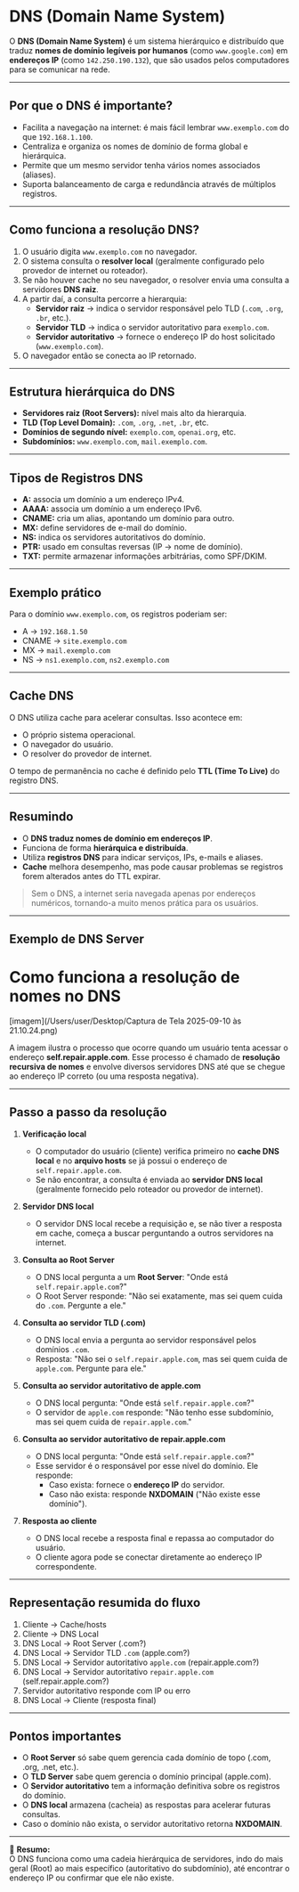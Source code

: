 # DNS (Domain Name System)

O **DNS (Domain Name System)** é um sistema hierárquico e distribuído que traduz **nomes de domínio legíveis por humanos** (como `www.google.com`) em **endereços IP** (como `142.250.190.132`), que são usados pelos computadores para se comunicar na rede.

---

## Por que o DNS é importante?

- Facilita a navegação na internet: é mais fácil lembrar `www.exemplo.com` do que `192.168.1.100`.  
- Centraliza e organiza os nomes de domínio de forma global e hierárquica.  
- Permite que um mesmo servidor tenha vários nomes associados (aliases).  
- Suporta balanceamento de carga e redundância através de múltiplos registros.

---

## Como funciona a resolução DNS?

1. O usuário digita `www.exemplo.com` no navegador.  
2. O sistema consulta o **resolver local** (geralmente configurado pelo provedor de internet ou roteador).  
3. Se não houver cache no seu navegador, o resolver envia uma consulta a servidores **DNS raiz**.  
4. A partir daí, a consulta percorre a hierarquia:
   - **Servidor raiz** → indica o servidor responsável pelo TLD (`.com`, `.org`, `.br`, etc.).  
   - **Servidor TLD** → indica o servidor autoritativo para `exemplo.com`.  
   - **Servidor autoritativo** → fornece o endereço IP do host solicitado (`www.exemplo.com`).  
5. O navegador então se conecta ao IP retornado.

---

## Estrutura hierárquica do DNS

- **Servidores raiz (Root Servers):** nível mais alto da hierarquia.  
- **TLD (Top Level Domain):** `.com`, `.org`, `.net`, `.br`, etc.  
- **Domínios de segundo nível:** `exemplo.com`, `openai.org`, etc.  
- **Subdomínios:** `www.exemplo.com`, `mail.exemplo.com`.

---

## Tipos de Registros DNS

- **A:** associa um domínio a um endereço IPv4.  
- **AAAA:** associa um domínio a um endereço IPv6.  
- **CNAME:** cria um alias, apontando um domínio para outro.  
- **MX:** define servidores de e-mail do domínio.  
- **NS:** indica os servidores autoritativos do domínio.  
- **PTR:** usado em consultas reversas (IP → nome de domínio).  
- **TXT:** permite armazenar informações arbitrárias, como SPF/DKIM.

---

## Exemplo prático

Para o domínio `www.exemplo.com`, os registros poderiam ser:

- A → `192.168.1.50`  
- CNAME → `site.exemplo.com`  
- MX → `mail.exemplo.com`  
- NS → `ns1.exemplo.com`, `ns2.exemplo.com`

---

## Cache DNS

O DNS utiliza cache para acelerar consultas. Isso acontece em:
- O próprio sistema operacional.  
- O navegador do usuário.  
- O resolver do provedor de internet.  

O tempo de permanência no cache é definido pelo **TTL (Time To Live)** do registro DNS.

---

## Resumindo

- O **DNS traduz nomes de domínio em endereços IP**.  
- Funciona de forma **hierárquica e distribuída**.  
- Utiliza **registros DNS** para indicar serviços, IPs, e-mails e aliases.  
- **Cache** melhora desempenho, mas pode causar problemas se registros forem alterados antes do TTL expirar.  

> Sem o DNS, a internet seria navegada apenas por endereços numéricos, tornando-a muito menos prática para os usuários.

---

## Exemplo de DNS Server

# Como funciona a resolução de nomes no DNS

[imagem](/Users/user/Desktop/Captura de Tela 2025-09-10 às 21.10.24.png)

A imagem ilustra o processo que ocorre quando um usuário tenta acessar o endereço **self.repair.apple.com**. Esse processo é chamado de **resolução recursiva de nomes** e envolve diversos servidores DNS até que se chegue ao endereço IP correto (ou uma resposta negativa).

---

## Passo a passo da resolução

1. **Verificação local**
   - O computador do usuário (cliente) verifica primeiro no **cache DNS local** e no **arquivo hosts** se já possui o endereço de `self.repair.apple.com`.
   - Se não encontrar, a consulta é enviada ao **servidor DNS local** (geralmente fornecido pelo roteador ou provedor de internet).

2. **Servidor DNS local**
   - O servidor DNS local recebe a requisição e, se não tiver a resposta em cache, começa a buscar perguntando a outros servidores na internet.

3. **Consulta ao Root Server**
   - O DNS local pergunta a um **Root Server**: "Onde está `self.repair.apple.com`?"
   - O Root Server responde: "Não sei exatamente, mas sei quem cuida do `.com`. Pergunte a ele."

4. **Consulta ao servidor TLD (.com)**
   - O DNS local envia a pergunta ao servidor responsável pelos domínios `.com`.
   - Resposta: "Não sei o `self.repair.apple.com`, mas sei quem cuida de `apple.com`. Pergunte para ele."

5. **Consulta ao servidor autoritativo de apple.com**
   - O DNS local pergunta: "Onde está `self.repair.apple.com`?"
   - O servidor de `apple.com` responde: "Não tenho esse subdomínio, mas sei quem cuida de `repair.apple.com`."

6. **Consulta ao servidor autoritativo de repair.apple.com**
   - O DNS local pergunta: "Onde está `self.repair.apple.com`?"
   - Esse servidor é o responsável por esse nível do domínio. Ele responde:
     - Caso exista: fornece o **endereço IP** do servidor.
     - Caso não exista: responde **NXDOMAIN** ("Não existe esse domínio").

7. **Resposta ao cliente**
   - O DNS local recebe a resposta final e repassa ao computador do usuário.
   - O cliente agora pode se conectar diretamente ao endereço IP correspondente.

---

## Representação resumida do fluxo

1. Cliente → Cache/hosts  
2. Cliente → DNS Local  
3. DNS Local → Root Server (.com?)  
4. DNS Local → Servidor TLD `.com` (apple.com?)  
5. DNS Local → Servidor autoritativo `apple.com` (repair.apple.com?)  
6. DNS Local → Servidor autoritativo `repair.apple.com` (self.repair.apple.com?)  
7. Servidor autoritativo responde com IP ou erro  
8. DNS Local → Cliente (resposta final)  

---

## Pontos importantes

- O **Root Server** só sabe quem gerencia cada domínio de topo (.com, .org, .net, etc.).  
- O **TLD Server** sabe quem gerencia o domínio principal (apple.com).  
- O **Servidor autoritativo** tem a informação definitiva sobre os registros do domínio.  
- O **DNS local** armazena (cacheia) as respostas para acelerar futuras consultas.  
- Caso o domínio não exista, o servidor autoritativo retorna **NXDOMAIN**.  

---

📌 **Resumo:**  
O DNS funciona como uma cadeia hierárquica de servidores, indo do mais geral (Root) ao mais específico (autoritativo do subdomínio), até encontrar o endereço IP ou confirmar que ele não existe.
